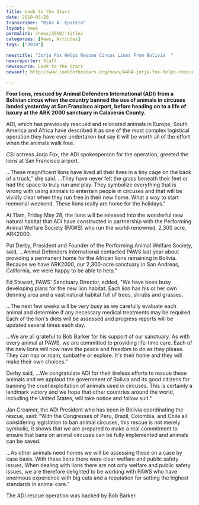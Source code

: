 ```yaml
---
title: Look to the Stars
date: 2010-05-28
transcriber: "Mika A. Epstein"
layout: news
permalink: /news/2010/:title/
categories: [News, Articles]
tags: ["2010"]

newstitle: "Jorja Fox Helps Rescue Circus Lions From Bolivia  "
newsreporter: Staff
newssource: Look to the Stars
newsurl: http://www.looktothestars.org/news/4484-jorja-fox-helps-rescue-circus-lions-from-bolivia

---
```


**Four lions, rescued by Animal Defenders International (ADI) from a Bolivian circus when the country banned the use of animals in circuses landed yesterday at San Francisco airport, before heading on to a life of luxury at the ARK 2000 sanctuary in Calaveras County.**

ADI, which has previously rescued and relocated animals in Europe, South America and Africa have described it as one of the most complex logistical operation they have ever undertaken but say it will be worth all of the effort when the animals walk free.

CSI actress Jorja Fox, the ADI spokesperson for the operation, greeted the lions at San Francisco airport.

...These magnificent lions have lived all their lives in a tiny cage on the back of a truck," she said. ...They have never felt the grass beneath their feet or had the space to truly run and play. They symbolize everything that is wrong with using animals to entertain people in circuses and that will be vividly clear when they run free in their new home. What a way to start memorial weekend. These lions really are home for the holidays."

At 11am, Friday May 28, the lions will be released into the wonderful new natural habitat that ADI have constructed in partnership with the Performing Animal Welfare Society (PAWS) who run the world-renowned, 2,300 acre, ARK2000.

Pat Derby, President and Founder of the Performing Animal Welfare Society, said, ...Animal Defenders International contacted PAWS last year about providing a permanent home for the African lions remaining in Bolivia. Because we have ARK2000, our 2,300-acre sanctuary in San Andreas, California, we were happy to be able to help."

Ed Stewart, PAWS' Sanctuary Director, added, "We have been busy developing plans for the new lion habitat. Each lion has his or her own denning area and a vast natural habitat full of trees, shrubs and grasses.

...The next few weeks will be very busy as we carefully evaluate each animal and determine if any necessary medical treatments may be required. Each of the lion's diets will be assessed and progress reports will be updated several times each day.

...We are all grateful to Bob Barker for his support of our sanctuary. As with every animal at PAWS, we are committed to providing life-time care. Each of the new lions will now have the peace and freedom to do as they please. They can nap or roam, sunbathe or explore. It's their home and they will make their own choices."

Derby said, ...We congratulate ADI for their tireless efforts to rescue these animals and we applaud the government of Bolivia and its good citizens for banning the cruel exploitation of animals used in circuses. This is certainly a landmark victory and we hope that other countries around the world, including the United States, will take notice and follow suit."

Jan Creamer, the ADI President who has been in Bolivia coordinating the rescue, said: "With the Congresses of Peru, Brazil, Colombia, and Chile all considering legislation to ban animal circuses, this rescue is not merely symbolic, it shows that we are prepared to make a real commitment to ensure that bans on animal circuses can be fully implemented and animals can be saved.

...As other animals need homes we will be assessing these on a case by case basis. With these lions there were clear welfare and public safety issues, When dealing with lions there are not only welfare and public safety issues, we are therefore delighted to be working with PAWS who have enormous experience with big cats and a reputation for setting the highest standards in animal care."

The ADI rescue operation was backed by Bob Barker.
